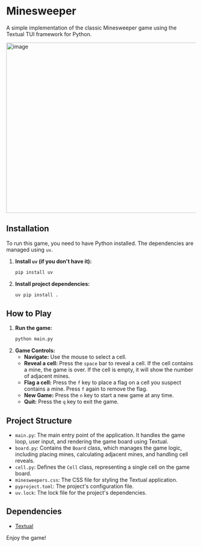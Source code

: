 # Minesweeper

A simple implementation of the classic Minesweeper game using the Textual TUI framework for Python.

<img width="727" height="453" alt="image" src="https://github.com/user-attachments/assets/709d34b2-c119-40b1-ab3d-e5c3e3ec9a61" />

## Installation

To run this game, you need to have Python installed. The dependencies are managed using `uv`.

1.  **Install `uv` (if you don't have it):**

    ```bash
    pip install uv
    ```

2.  **Install project dependencies:**

    ```bash
    uv pip install .
    ```

## How to Play

1.  **Run the game:**
    ```bash
    python main.py
    ```
2.  **Game Controls:**
    - **Navigate:** Use the mouse to select a cell.
    - **Reveal a cell:** Press the `space` bar to reveal a cell. If the cell contains a mine, the game is over. If the cell is empty, it will show the number of adjacent mines.
    - **Flag a cell:** Press the `f` key to place a flag on a cell you suspect contains a mine. Press `f` again to remove the flag.
    - **New Game:** Press the `n` key to start a new game at any time.
    - **Quit:** Press the `q` key to exit the game.

## Project Structure

- `main.py`: The main entry point of the application. It handles the game loop, user input, and rendering the game board using Textual.
- `board.py`: Contains the `Board` class, which manages the game logic, including placing mines, calculating adjacent mines, and handling cell reveals.
- `cell.py`: Defines the `Cell` class, representing a single cell on the game board.
- `minesweepers.css`: The CSS file for styling the Textual application.
- `pyproject.toml`: The project's configuration file.
- `uv.lock`: The lock file for the project's dependencies.

## Dependencies

- [Textual](https://textual.textualize.io/)

Enjoy the game!
